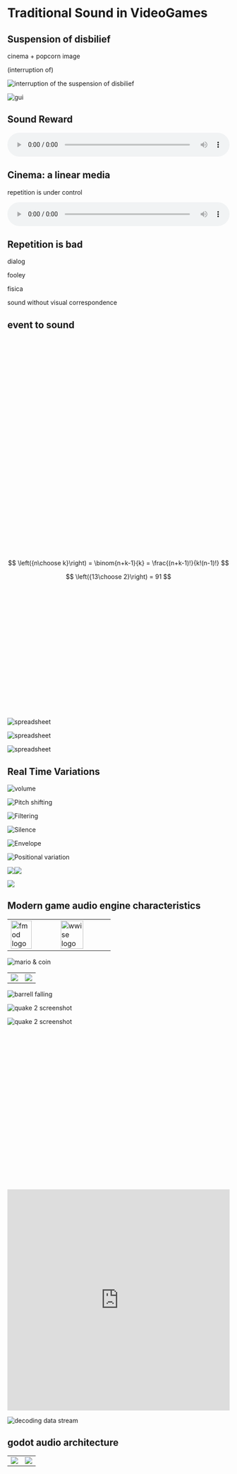 # Traditional Sound in VideoGames


## Suspension of disbilief<!-- .element: class="fragment fade-up" -->

cinema + popcorn image


(interruption of)

![interruption of the suspension of disbilief](https://media.giphy.com/media/glmRyiSI3v5E4/giphy.gif)<!-- .element: style="width:70%;" -->


<!-- .slide: data-background-color="#000" -->
<!-- interface sounds -->
![gui](images/pt2/gui2.png)<!-- .element: style="max-height:100vh" -->


<!-- .slide: data-background-size="contain" data-background-color="#000" data-background-image="https://raw.githubusercontent.com/Limulo/game-sound-sae2017/master/images/2017-09/pt2/prince-of-persia-2.png" -->
<!-- prince of persia-->

## Sound Reward<!-- .element: class="fragment" -->

<audio class="fragment fade-up" controls style="width:100%">
  <source src="https://raw.githubusercontent.com/Limulo/game-sound-sae2017/master/sounds/prince-glu-glu.ogg" type="audio/ogg">
Your browser does not support the audio element.
</audio>



## Cinema: a linear media

repetition is under control<!-- .element: class="fragment" -->

<audio class="fragment fade-up" controls style="width:100%">
  <source src="sounds/64939__syna-max__wilhelm-scream.ogg" type="audio/ogg">
Your browser does not support the audio element.
</audio><!-- .element: class="fragment" -->


<!-- .slide: data-background-size="contain" data-background-color="#f7eac8" data-background-image="images/pt2/zork-1-map.jpg" -->

<!-- [videogame is not a linear media](http://twinegarden.tumblr.com/) -->



## Repetition is bad


dialog

fooley<!-- .element: class="fragment" -->

fisica<!-- .element: class="fragment" -->

sound without visual correspondence<!-- .element: class="fragment" -->



## event to sound


<!-- .slide: data-background-color="#fff" -->
<!-- event to sound -->
<svg viewBox="0 0 451.53073 164.52727">

  <svg class="fragment" data-fragment-index="2">
    <use xlink:href="images/pt2/event-sound.svg#sound">
  </svg>

  <svg data-fragment-index="1">
    <use xlink:href="images/pt2/event-sound.svg#event">
  </svg>

</svg>


<!-- .slide: data-background-color="#fff" -->
<!-- ABC circles and arrows -->
<svg width="60%" viewBox="0 0 289.75719 289.1378">

<svg class="fragment" data-fragment-index="6">
  <use xlink:href="images/pt2/combination-w-repetition.svg#feedback">
</svg>

  <svg data-fragment-index="1">
    <use xlink:href="images/pt2/combination-w-repetition.svg#A-circle">
  </svg>

  <svg class="fragment" data-fragment-index="2">
    <use xlink:href="images/pt2/combination-w-repetition.svg#B-circle">
  </svg>

  <svg class="fragment" data-fragment-index="3">
    <use xlink:href="images/pt2/combination-w-repetition.svg#ABarrows">
  </svg>

  <svg class="fragment" data-fragment-index="4">
    <use xlink:href="images/pt2/combination-w-repetition.svg#C-circle">
  </svg>

  <svg class="fragment" data-fragment-index="5">
    <use xlink:href="images/pt2/combination-w-repetition.svg#ABCarrows">
  </svg>

</svg>


<!-- formula matematica -->
$$ \left({n\choose k}\right) = \binom{n+k-1}{k} = \frac{(n+k-1)!}{k!(n-1)!} $$


<!-- .slide: data-background-color="#fff" data-background-size="contain" data-background-image="https://raw.githubusercontent.com/Limulo/game-sound-sae2017/master/images/2017-09/pt2/weapons.jpg" -->
<!-- armature esempio -->


$$ \left({13\choose 2}\right) = 91 $$


<!-- .slide: data-background-color="#fff" -->
<!-- slide characters terrains clothes -->
<svg viewBox="0 0 960 540">

  <svg class="fragment" data-fragment-index="3">
    <use xlink:href="images/pt2/diapo-combinations.svg#clothes">
  </svg>

  <svg class="fragment" data-fragment-index="2">
    <use xlink:href="images/pt2/diapo-combinations.svg#terrains">
  </svg>

  <svg data-fragment-index="1">
    <use xlink:href="images/pt2/diapo-combinations.svg#characters">
  </svg>

</svg>


<!-- .slide: data-background-color="#fff" -->
![spreadsheet](https://raw.githubusercontent.com/Limulo/game-sound-sae2017/master/images/2017-09/pt2/spritesheet-01.jpg)


<!-- .slide: data-background-color="#fff" -->
![spreadsheet](https://raw.githubusercontent.com/Limulo/game-sound-sae2017/master/images/2017-09/pt2/spritesheet-02.jpg)<!-- .element: style="width:60%" -->


<!-- .slide: data-background-color="#fff" -->
![spreadsheet](https://raw.githubusercontent.com/Limulo/game-sound-sae2017/master/images/2017-09/pt2/spreadsheet-03.jpg)<!-- .element: -->


<!-- .slide: data-background-size="contain" data-background-image="https://raw.githubusercontent.com/Limulo/game-sound-sae2017/master/images/2017-09/pt2/GTA-slide-1.jpg" -->
<!-- GTA slide 1 -->


<!-- .slide: data-background-size="contain" data-background-image="https://raw.githubusercontent.com/Limulo/game-sound-sae2017/master/images/2017-09/pt2/GTA-slide-2.jpg" -->
<!-- GTA slide 2 -->



## Real Time Variations


<!-- .slide: data-background-color="#fff" -->
![volume](https://raw.githubusercontent.com/Limulo/game-sound-sae2017/master/images/2017-09/pt2/volume-knob.jpg)


<!-- .slide: data-background-color="#fff" -->
![Pitch shifting](https://raw.githubusercontent.com/Limulo/game-sound-sae2017/master/images/graphics/pitch-shift.png)<!-- .element: style="width:70%; height:auto;" -->


<!-- .slide: data-background-color="#fff" -->
![Filtering](https://raw.githubusercontent.com/Limulo/game-sound-sae2017/master/images/2017-09/pt2/filter.png)<!-- .element: style="width:90%; height:auto;-->


<!-- .slide: data-background-size="contain" data-background-image="https://raw.githubusercontent.com/Limulo/game-sound-sae2017/master/images/2017-09/pt2/owl2.jpg" -->
<!-- Timing variation -->


<!-- .slide: data-background-color="#fff" -->
![Silence](https://raw.githubusercontent.com/Limulo/game-sound-sae2017/master/images/2017-09/pt2/mute.png)


<!-- .slide: data-background-color="#fff" -->
![Envelope](https://raw.githubusercontent.com/Limulo/game-sound-sae2017/master/images/2017-09/pt2/adsr.png)


<!-- .slide: data-background-color="#fff" -->
![Positional variation](https://raw.githubusercontent.com/Limulo/game-sound-sae2017/master/images/2017-09/pt2/compass.png)


<!-- .slide: data-background-image="https://raw.githubusercontent.com/Limulo/game-sound-sae2017/master/images/2017-09/pt2/wall.jpg" -->
<!-- environmental variation -->



<!-- .slide: data-background-color="#fff" -->
<img src="https://raw.githubusercontent.com/Limulo/game-sound-sae2017/master/images/2017-05/pt1/iMuse/indy-fight-cut.jpg" style="float:left;" />
<img class="fragment fade-up" src="https://raw.githubusercontent.com/Limulo/game-sound-sae2017/master/images/graphics/iMuse-01.png" />


<!-- .slide: data-background-color="#fff" data-background-size="contain" data-background-image="https://raw.githubusercontent.com/Limulo/game-sound-sae2017/master/images/graphics/iMuse-02.png" -->


<img src="https://raw.githubusercontent.com/Limulo/game-sound-sae2017/master/images/2017-09/pt2/iMuse-system-logo.png" /><!-- .element: style="width:90%" -->


<!-- .slide: data-background-color="#000" data-background-size="contain" data-background-image="https://raw.githubusercontent.com/Limulo/game-sound-sae2017/master/images/2017-09/pt2/iMuse-system.png" -->


<!-- .slide: data-background-color="#000" data-background-size="contain" data-background-image="https://raw.githubusercontent.com/Limulo/game-sound-sae2017/master/images/2017-09/pt2/monkey2-scabb.gif" -->



## Modern game audio engine characteristics


<table>
<tr>
<td vertical-align="middle">
  <img src="images/pt2/logo-fmod.png" alt="fmod logo" style="width:70%;" />
</td>
<td vertical-align="middle">
  <img src="images/pt2/logo-wwise.png" alt="wwise logo" style="width:70%;" />
</td>
</tr>
</table>


<!-- .slide: data-background-color="#fff" -->
![mario & coin](images/pt2/mario-coin.png)


<!-- .slide: data-background-iframe="https://www.youtube.com/embed/Dp7fVUfj8oI" data-background-interactive -->
<!-- super mario -->


<!-- .slide: data-background-color="#fff" -->
<!-- dice, footsteps -->
<table>
<tr>
<td>
  <img src="https://raw.githubusercontent.com/Limulo/game-sound-sae2017/master/images/2017-09/pt2/dice.jpg" />
</td>
<td>
  <img class="fragment fade-left" src="https://raw.githubusercontent.com/Limulo/game-sound-sae2017/master/images/2017-05/pt2/footsteps.png" />
</td>
</tr>
</table>


<!-- .slide: data-background-color="#fff" data-background-size="contain" data-background-image="https://raw.githubusercontent.com/Limulo/game-sound-sae2017/master/images/graphics/multisampling.png" -->
<!-- multisampling graph -->


<!-- .slide: data-background-color="#fff" -->
![barrell falling](https://raw.githubusercontent.com/Limulo/game-sound-sae2017/master/images/2017-05/pt2/barrel-falling.png)<!-- .element: style="width:40%" -->


<!-- .slide: data-background-color="#000" data-background-size="contain" data-background-image="images/pt2/mixer.png" -->
<!-- mixer, busses, groups -->


<img src="https://raw.githubusercontent.com/Limulo/game-sound-sae2017/master/images/2017-05/pt2/screenshot-01.jpg" alt="quake 2 screenshot" />
<!-- quake -->

<img class="fragment" src="https://raw.githubusercontent.com/Limulo/game-sound-sae2017/master/images/2017-05/pt2/screenshot-02.jpg" alt="quake 2 screenshot" /><!-- .element: style="position:absolute; top:0; left:0;" -->
<!-- quake -->


<!-- .slide: data-background-image="https://raw.githubusercontent.com/Limulo/game-sound-sae2017/master/images/2017-09/pt2/senua-parameters.jpg"
text-align="top " -->
<!-- RTPC -->


<!-- .slide: data-background-color="#fff" -->
<!-- 3D sound -->
<svg width="70%" viewBox="0 0 830.05957 839.61444">

  <svg class="fragment" data-fragment-index="3">
    <use xlink:href="images/pt2/3D-sound.svg#listener">
  </svg>

  <svg class="fragment" data-fragment-index="2">
    <use xlink:href="images/pt2/3D-sound.svg#emitter">
  </svg>

  <svg class="fragment" data-fragment-index="4">
    <use xlink:href="images/pt2/3D-sound.svg#distance">
  </svg>

  <svg data-fragment-index="1">
    <use xlink:href="images/pt2/3D-sound.svg#ground">
  </svg>

</svg>


<!-- .slide: data-background-color="#fff" data-background-size="contain" data-background-image="images/pt2/diapo-ambience.png" -->
<!-- slide 3D sound and senua binaural -->


<iframe width="100%" height="500px" src="https://www.youtube.com/embed/LQQ2Jm2dgXk?list=PLbpkF8TRYizaT6GfMcKBG-RoUOQ6BJRXp" frameborder="0" allowfullscreen></iframe>


<!-- .slide: data-background-size="contain" data-background-color="#000" data-background-image="https://raw.githubusercontent.com/Limulo/game-sound-sae2017/master/images/2017-05/pt2/gabriel-talking.jpg" -->


<!-- .slide: data-background-size="auto 70%" data-background-color="#000" data-background-image="https://raw.githubusercontent.com/Limulo/game-sound-sae2017/master/images/2017-05/pt2/Winifred-Phillips.jpg" -->


<!-- .slide: data-background-size="auto 70%" data-background-color="#fff" data-background-image="https://raw.githubusercontent.com/Limulo/game-sound-sae2017/master/images/2017-09/pt2/multiplayer.png" -->
<!-- alignement -->


<!-- .slide: data-background-color="#fff" -->
![decoding data stream](images/pt2/diapo-codecs.png)<!-- .element: style="max-height:80vh;" -->



## godot audio architecture


<!-- .slide: data-background-color="#fff" -->
<table>
<tr>
<td>
  <img src="https://raw.githubusercontent.com/Limulo/game-sound-sae2017/master/images/2017-09/pt3/godot/scene-servers-drivers.png" />
</td>
<td>
  <img src="https://raw.githubusercontent.com/Limulo/game-sound-sae2017/master/images/2017-09/pt3/godot/godot-obj-collage.png" />
</td>
</tr>
</table>
